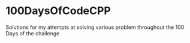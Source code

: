 # 100DaysOfCodeCPP
Solutions for my attempts at solving various problem throughout the 100 Days of the challenge
